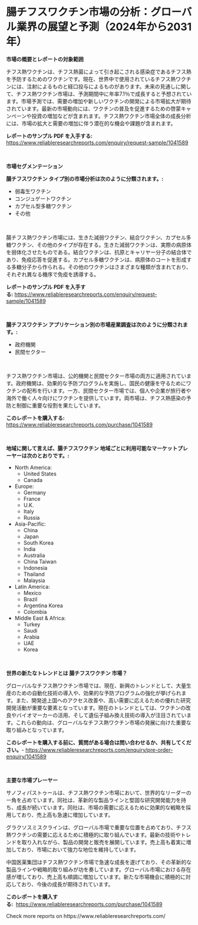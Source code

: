 <p><h1>腸チフスワクチン市場の分析：グローバル業界の展望と予測（2024年から2031年）</h1></p><p><strong>市場の概要とレポートの対象範囲</strong></p>
<p><p>チフス熱ワクチンは、チフス熱菌によって引き起こされる感染症であるチフス熱を予防するためのワクチンです。現在、世界中で使用されているチフス熱ワクチンには、注射によるものと経口投与によるものがあります。未来の見通しに関して、チフス熱ワクチン市場は、予測期間中に年率7.1％で成長すると予想されています。市場予測では、需要の増加や新しいワクチンの開発による市場拡大が期待されています。最新の市場動向には、ワクチンの普及を促進するための啓蒙キャンペーンや投資の増加などが含まれます。チフス熱ワクチン市場全体の成長分析には、市場の拡大と需要の増加に伴う潜在的な機会や課題が含まれます。</p></p>
<p><strong>レポートのサンプル PDF を入手する:</strong> <a href="https://www.reliableresearchreports.com/enquiry/request-sample/1041589">https://www.reliableresearchreports.com/enquiry/request-sample/1041589</a></p>
<p>&nbsp;</p>
<p><strong>市場セグメンテーション</strong></p>
<p><strong>腸チフスワクチン タイプ別の市場分析は次のように分類されます。:</strong></p>
<p><ul><li>弱毒生ワクチン</li><li>コンジュゲートワクチン</li><li>カプセル型多糖ワクチン</li><li>その他</li></ul></p>
<p>&nbsp;</p>
<p><p>腸チフス熱ワクチン市場には、生きた減弱ワクチン、結合ワクチン、カプセル多糖ワクチン、その他のタイプが存在する。生きた減弱ワクチンは、実際の病原体を弱体化させたものである。結合ワクチンは、抗原とキャリヤー分子の結合体であり、免疫応答を促進する。カプセル多糖ワクチンは、病原体のコートを形成する多糖分子から作られる。その他のワクチンはさまざまな種類が含まれており、それぞれ異なる機序で免疫を誘導する。</p></p>
<p><strong>レポートのサンプル PDF を入手する:</strong>&nbsp;<a href="https://www.reliableresearchreports.com/enquiry/request-sample/1041589">https://www.reliableresearchreports.com/enquiry/request-sample/1041589</a></p>
<p>&nbsp;</p>
<p><strong> 腸チフスワクチン アプリケーション別の市場産業調査は次のように分類されます。:</strong></p>
<p><ul><li>政府機関</li><li>民間セクター</li></ul></p>
<p>&nbsp;</p>
<p><p>チフス熱ワクチン市場は、公的機関と民間セクター市場の両方に適用されています。政府機関は、効果的な予防プログラムを実施し、国民の健康を守るためにワクチンの配布を行います。一方、民間セクター市場では、個人や企業が旅行者や海外で働く人々向けにワクチンを提供しています。両市場は、チフス熱感染の予防と制御に重要な役割を果たしています。</p></p>
<p><strong>このレポートを購入する:</strong>&nbsp; <a href="https://www.reliableresearchreports.com/purchase/1041589">https://www.reliableresearchreports.com/purchase/1041589</a></p>
<p>&nbsp;</p>
<p><strong>地域に関して言えば、腸チフスワクチン 地域ごとに利用可能なマーケットプレーヤーは次のとおりです。:</strong></p>
<p><ul>
    <li>
        North America:
        <ul>
            <li>United States</li>
            <li>Canada</li>
        </ul>
    </li>
    <li>
        Europe:
        <ul>
            <li>Germany</li>
            <li>France</li>
            <li>U.K.</li>
            <li>Italy</li>
            <li>Russia</li>
        </ul>
    </li>
    <li>
        Asia-Pacific:
        <ul>
            <li>China</li>
            <li>Japan</li>
            <li>South Korea</li>
            <li>India</li>
            <li>Australia</li>
            <li>China Taiwan</li>
            <li>Indonesia</li>
            <li>Thailand</li>
            <li>Malaysia</li>
        </ul>
    </li>
    <li>
        Latin America:
        <ul>
            <li>Mexico</li>
            <li>Brazil</li>
            <li>Argentina Korea</li>
            <li>Colombia</li>
        </ul>
    </li>
    <li>
        Middle East & Africa:
        <ul>
            <li>Turkey</li>
            <li>Saudi</li>
            <li>Arabia</li>
            <li>UAE</li>
            <li>Korea</li>
        </ul>
    </li>
    </ul></p>
<p>&nbsp;</p>
<p><strong>世界の新たなトレンドとは 腸チフスワクチン 市場？</strong></p>
<p><p>グローバルなチフス熱ワクチン市場では、現在、新興のトレンドとして、大量生産のための自動化技術の導入や、効果的な予防プログラムの強化が挙げられます。また、開発途上国へのアクセス改善や、高い需要に応えるための優れた研究開発活動が重要な要素となっています。現在のトレンドとしては、ワクチンの改良やバイオマーカーの活用、そして遺伝子組み換え技術の導入が注目されています。これらの動向は、グローバルなチフス熱ワクチン市場の発展に向けた重要な取り組みとなっています。</p></p>
<p><strong>このレポートを購入する前に、質問がある場合は問い合わせるか、共有してください。</strong>- <a href="https://www.reliableresearchreports.com/enquiry/pre-order-enquiry/1041589">https://www.reliableresearchreports.com/enquiry/pre-order-enquiry/1041589</a></p>
<p>&nbsp;</p>
<p><strong>主要な市場プレーヤー</strong></p>
<p><p>サノフィパストゥールは、チフス熱ワクチン市場において、世界的なリーダーの一角を占めています。同社は、革新的な製品ラインと堅固な研究開発能力を持ち、成長が続いています。同社は、市場の需要に応えるために効果的な戦略を採用しており、売上高も急速に増加しています。</p><p>グラクソスミスクラインは、グローバル市場で重要な位置を占めており、チフス熱ワクチンの需要に応えるために積極的に取り組んでいます。最新の技術やトレンドを取り入れながら、製品の開発と販売を展開しています。売上高も着実に増加しており、市場において強力な地位を維持しています。</p><p>中国医薬集団はチフス熱ワクチン市場で急速な成長を遂げており、その革新的な製品ラインや戦略的取り組みが功を奏しています。グローバル市場における存在感が増しており、売上高も順調に増加しています。新たな市場機会に積極的に対応しており、今後の成長が期待されています。</p></p>
<p><strong>このレポートを購入する:</strong>&nbsp;&nbsp;<a href="https://www.reliableresearchreports.com/purchase/1041589">https://www.reliableresearchreports.com/purchase/1041589</a></p>
<p>Check more reports on https://www.reliableresearchreports.com/</p>